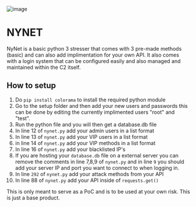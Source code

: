 ![image](https://user-images.githubusercontent.com/127352017/229747357-db56f032-a52f-4f72-bfe8-338a7bba261b.png)


# NYNET
NyNet is a basic python 3 stresser that comes with 3 pre-made methods (basic) and can also add implimentation for your own API. It also comes with a login system that can be configured easily and also managed and maintained within the C2 itself.

## How to setup

1. Do `pip install colorama` to install the required python module
2. Go to the setup folder and then add your new users and passwords this can be done by editing the currently implimented users "root" and "test".
3. Run the python file and you will then get a database.db file
4. In line 12 of `nynet.py` add your admin users in a list format
5. In line 13 of `nynet.py` add your VIP users in a list format
6. in line 14 of `nynet.py` add your VIP methods in a list format
7. In line 16 of `nynet.py` add your blacklisted IP's
8. If you are hosting your `database.db` file on a external server you can remove the comments in line 7,8,9 of `nynet.py` and in line `9` you should add your server IP and port you want to connect to when logging in.
9. In line `292` of `nynet.py` add your attack methods from your API
10. In line 88 of `nynet.py` add your API inside of `requests.get()`

This is only meant to serve as a PoC and is to be used at your own risk. This is just a base product.

